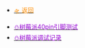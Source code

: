 <!-- _sidebar.md -->

- [<font color="Darkorange">🛸 返回</font>](./blog/Catalog/Linux笔记.md)

* [<font color="darkviolet">⛄树莓派40pin引脚测试</font>](./blog/Linux/raspberryPi/树莓派40pin引脚测试.md)
* [<font color="darkviolet">⛄树莓派调试记录</font>](./blog/Linux/raspberryPi/树莓派调试记录.md)

